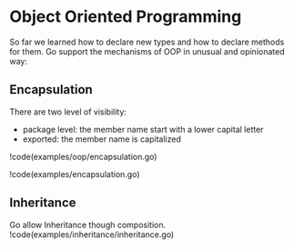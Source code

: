 # Object Oriented Programming

So far we learned how to declare new types and how to declare methods for them.
Go support the mechanisms of OOP in unusual and opinionated way:

## Encapsulation
There are two level of visibility:
- package level: the member name start with a lower capital letter
- exported: the member name is capitalized

!code(examples/oop/encapsulation.go)

!code(examples/encapsulation.go)

##  Inheritance
Go allow Inheritance though composition.
!code(examples/inheritance/inheritance.go)
 